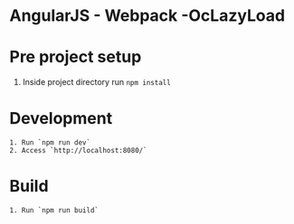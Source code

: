 # AngularJS - Webpack -OcLazyLoad

# Pre project setup
1. Inside project directory run `npm install`


# Development
	1. Run `npm run dev`
	2. Access `http://localhost:8080/`

# Build
	1. Run `npm run build`

